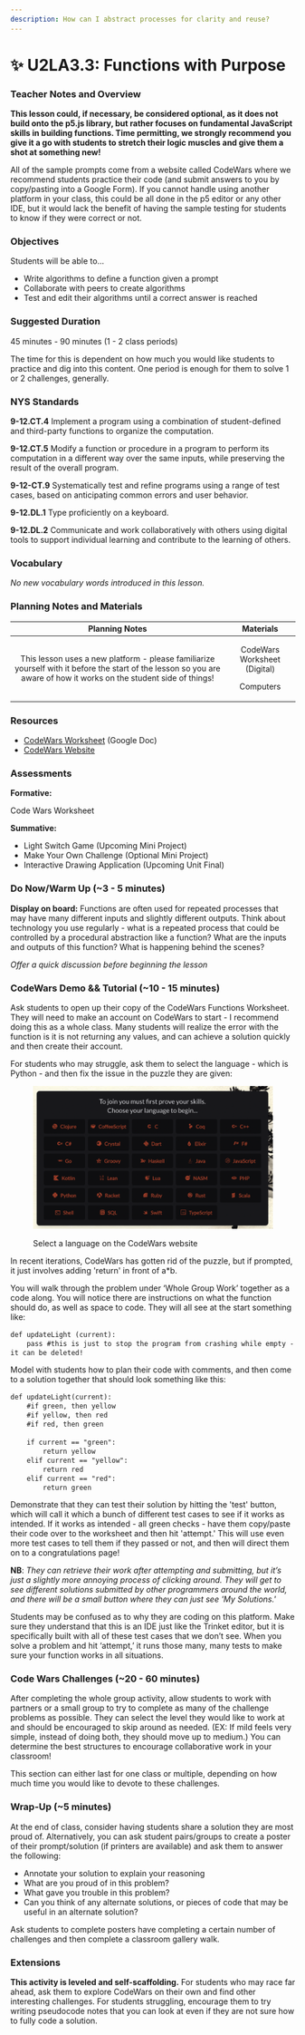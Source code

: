 ```yaml
---
description: How can I abstract processes for clarity and reuse?
---
```


# ✨ U2LA3.3: Functions with Purpose

### Teacher Notes and Overview

**This lesson could, if necessary, be considered optional, as it does not build onto the p5.js library, but rather focuses on fundamental JavaScript skills in building functions. Time permitting, we strongly recommend you give it a go with students to stretch their logic muscles and give them a shot at something new!**

All of the sample prompts come from a website called CodeWars where we recommend students practice their code (and submit answers to you by copy/pasting into a Google Form). If you cannot handle using another platform in your class, this could be all done in the p5 editor or any other IDE, but it would lack the benefit of having the sample testing for students to know if they were correct or not.

### Objectives

Students will be able to…

* Write algorithms to define a function given a prompt&#x20;
* Collaborate with peers to create algorithms&#x20;
* Test and edit their algorithms until a correct answer is reached

### Suggested Duration

45 minutes - 90 minutes (1 - 2 class periods)

The time for this is dependent on how much you would like students to practice and dig into this content. One period is enough for them to solve 1 or 2 challenges, generally.

### NYS Standards

**9-12.CT.4** Implement a program using a combination of student-defined and third-party functions to organize the computation.

**9-12.CT.5** Modify a function or procedure in a program to perform its computation in a different way over the same inputs, while preserving the result of the overall program.

**9-12-CT.9** Systematically test and refine programs using a range of test cases, based on anticipating common errors and user behavior.

**9-12.DL.1** Type proficiently on a keyboard.

**9-12.DL.2** Communicate and work collaboratively with others using digital tools to support individual learning and contribute to the learning of others.

### Vocabulary

_No new vocabulary words introduced in this lesson._

### Planning Notes and Materials

|                                                                            Planning Notes                                                                            |                       Materials                      |
| :------------------------------------------------------------------------------------------------------------------------------------------------------------------: | :--------------------------------------------------: |
| This lesson uses a new platform - please familiarize yourself with it before the start of the lesson so you are aware of how it works on the student side of things! | <p>CodeWars Worksheet (Digital) </p><p>Computers</p> |

### Resources

* [CodeWars Worksheet](https://docs.google.com/document/d/1c4KQ2SBmgJlGRtva3tmKWgNykgeEWgfoSkiiL\_j3j-c/copy) (Google Doc)&#x20;
* [CodeWars Website](https://www.codewars.com/)

### Assessments

**Formative:**

Code Wars Worksheet

**Summative:**

* Light Switch Game (Upcoming Mini Project)
* Make Your Own Challenge (Optional Mini Project)
* Interactive Drawing Application (Upcoming Unit Final)

### Do Now/Warm Up (\~3 - 5 minutes)

**Display on board:** Functions are often used for repeated processes that may have many different inputs and slightly different outputs. Think about technology you use regularly - what is a repeated process that could be controlled by a procedural abstraction like a function? What are the inputs and outputs of this function? What is happening behind the scenes?

_Offer a quick discussion before beginning the lesson_

### CodeWars Demo && Tutorial (\~10 - 15 minutes)

Ask students to open up their copy of the CodeWars Functions Worksheet. They will need to make an account on CodeWars to start - I recommend doing this as a whole class. Many students will realize the error with the function is it is not returning any values, and can achieve a solution quickly and then create their account.

For students who may struggle, ask them to select the language - which is Python - and then fix the issue in the puzzle they are given:

<figure><img src="../.gitbook/assets/image (2).png" alt=""><figcaption><p>Select a language on the CodeWars website</p></figcaption></figure>

In recent iterations, CodeWars has gotten rid of the puzzle, but if prompted, it just involves adding 'return' in front of a\*b.

You will walk through the problem under ‘Whole Group Work’ together as a code along. You will notice there are instructions on what the function should do, as well as space to code. They will all see at the start something like:

```
def updateLight (current):
    pass #this is just to stop the program from crashing while empty - it can be deleted!
```

Model with students how to plan their code with comments, and then come to a solution together that should look something like this:

```
def updateLight(current):
    #if green, then yellow
    #if yellow, then red
    #if red, then green
    
    if current == "green":
        return yellow
    elif current == "yellow":
        return red
    elif current == "red":
        return green
```

Demonstrate that they can test their solution by hitting the 'test' button, which will call it which a bunch of different test cases to see if it works as intended. If it works as intended - all green checks - have them copy/paste their code over to the worksheet and then hit 'attempt.' This will use even more test cases to tell them if they passed or not, and then will direct them on to a congratulations page!

**NB**: _They can retrieve their work after attempting and submitting, but it’s just a slightly more annoying process of clicking around. They will get to see different solutions submitted by other programmers around the world, and there will be a small button where they can just see 'My Solutions.'_

Students may be confused as to why they are coding on this platform. Make sure they understand that this is an IDE just like the Trinket editor, but it is specifically built with all of these test cases that we don’t see. When you solve a problem and hit ‘attempt,’ it runs those many, many tests to make sure your function works in all situations.

### Code Wars Challenges (\~20 - 60 minutes)

After completing the whole group activity, allow students to work with partners or a small group to try to complete as many of the challenge problems as possible. They can select the level they would like to work at and should be encouraged to skip around as needed. (EX: If mild feels very simple, instead of doing both, they should move up to medium.) You can determine the best structures to encourage collaborative work in your classroom!

This section can either last for one class or multiple, depending on how much time you would like to devote to these challenges.

### Wrap-Up (\~5 minutes)

At the end of class, consider having students share a solution they are most proud of. Alternatively, you can ask student pairs/groups to create a poster of their prompt/solution (if printers are available) and ask them to answer the following:

* Annotate your solution to explain your reasoning&#x20;
* What are you proud of in this problem?&#x20;
* What gave you trouble in this problem?&#x20;
* Can you think of any alternate solutions, or pieces of code that may be useful in an alternate solution?

Ask students to complete posters have completing a certain number of challenges and then complete a classroom gallery walk.

### Extensions

**This activity is leveled and self-scaffolding.** For students who may race far ahead, ask them to explore CodeWars on their own and find other interesting challenges. For students struggling, encourage them to try writing pseudocode notes that you can look at even if they are not sure how to fully code a solution.
